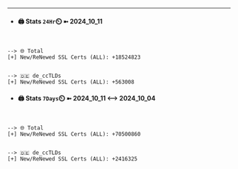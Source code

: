 

---
- #### 🖨️ **Stats** `24Hr`⏲️ ➼ 2024_10_11
```console


--> 🌐 Total
[+] New/ReNewed SSL Certs (ALL): +18524823


--> 🇩🇪 de_ccTLDs
[+] New/ReNewed SSL Certs (ALL): +563008

```

- #### 🖨️ **Stats** `7Days`⏲️ ➼ 2024_10_11 <--> 2024_10_04
```console


--> 🌐 Total
[+] New/ReNewed SSL Certs (ALL): +70500860


--> 🇩🇪 de_ccTLDs
[+] New/ReNewed SSL Certs (ALL): +2416325

```

